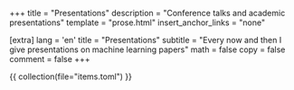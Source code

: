 +++
title = "Presentations"
description = "Conference talks and academic presentations"
template = "prose.html"
insert_anchor_links = "none"

[extra]
lang = 'en'
title = "Presentations"
subtitle = "Every now and then I give presentations on machine learning papers"
math = false
copy = false
comment = false
+++

{{ collection(file="items.toml") }}